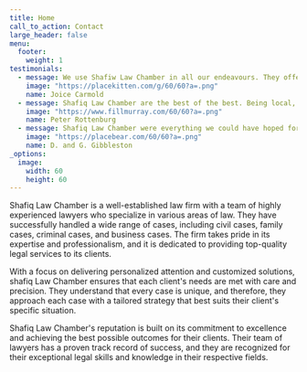 ```yaml
---
title: Home
call_to_action: Contact
large_header: false
menu:
  footer:
    weight: 1
testimonials:
  - message: We use Shafiw Law Chamber in all our endeavours. They offer an unparalleled service when it comes to running a business.
    image: "https://placekitten.com/g/60/60?a=.png"
    name: Joice Carmold
  - message: Shafiq Law Chamber are the best of the best. Being local, they care about people and have strong ties to the community.
    image: "https://www.fillmurray.com/60/60?a=.png"
    name: Peter Rottenburg
  - message: Shafiq Law Chamber were everything we could have hoped for when buying our first home. Highly recommended to all.
    image: "https://placebear.com/60/60?a=.png"
    name: D. and G. Gibbleston
_options:
  image:
    width: 60
    height: 60
---
```


Shafiq Law Chamber is a well-established law firm with a team of highly experienced lawyers who specialize in various areas of law. They have successfully handled a wide range of cases, including civil cases, family cases, criminal cases, and business cases. The firm takes pride in its expertise and professionalism, and it is dedicated to providing top-quality legal services to its clients.

With a focus on delivering personalized attention and customized solutions, shafiq Law Chamber ensures that each client's needs are met with care and precision. They understand that every case is unique, and therefore, they approach each case with a tailored strategy that best suits their client's specific situation.

Shafiq Law Chamber's reputation is built on its commitment to excellence and achieving the best possible outcomes for their clients. Their team of lawyers has a proven track record of success, and they are recognized for their exceptional legal skills and knowledge in their respective fields.
